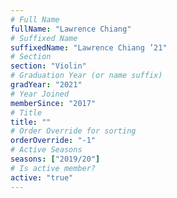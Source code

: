 ```yaml
---
# Full Name
fullName: "Lawrence Chiang"
# Suffixed Name
suffixedName: "Lawrence Chiang ’21"
# Section
section: "Violin"
# Graduation Year (or name suffix)
gradYear: "2021"
# Year Joined
memberSince: "2017"
# Title
title: ""
# Order Override for sorting
orderOverride: "-1"
# Active Seasons
seasons: ["2019/20"]
# Is active member?
active: "true"
---
```


